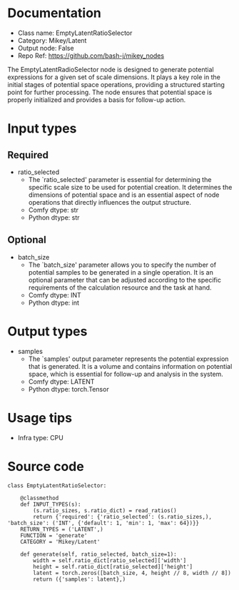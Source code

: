 # Documentation
- Class name: EmptyLatentRatioSelector
- Category: Mikey/Latent
- Output node: False
- Repo Ref: https://github.com/bash-j/mikey_nodes

The EmptyLatentRadioSelector node is designed to generate potential expressions for a given set of scale dimensions. It plays a key role in the initial stages of potential space operations, providing a structured starting point for further processing. The node ensures that potential space is properly initialized and provides a basis for follow-up action.

# Input types
## Required
- ratio_selected
    - The `ratio_selected' parameter is essential for determining the specific scale size to be used for potential creation. It determines the dimensions of potential space and is an essential aspect of node operations that directly influences the output structure.
    - Comfy dtype: str
    - Python dtype: str
## Optional
- batch_size
    - The `batch_size' parameter allows you to specify the number of potential samples to be generated in a single operation. It is an optional parameter that can be adjusted according to the specific requirements of the calculation resource and the task at hand.
    - Comfy dtype: INT
    - Python dtype: int

# Output types
- samples
    - The `samples' output parameter represents the potential expression that is generated. It is a volume and contains information on potential space, which is essential for follow-up and analysis in the system.
    - Comfy dtype: LATENT
    - Python dtype: torch.Tensor

# Usage tips
- Infra type: CPU

# Source code
```
class EmptyLatentRatioSelector:

    @classmethod
    def INPUT_TYPES(s):
        (s.ratio_sizes, s.ratio_dict) = read_ratios()
        return {'required': {'ratio_selected': (s.ratio_sizes,), 'batch_size': ('INT', {'default': 1, 'min': 1, 'max': 64})}}
    RETURN_TYPES = ('LATENT',)
    FUNCTION = 'generate'
    CATEGORY = 'Mikey/Latent'

    def generate(self, ratio_selected, batch_size=1):
        width = self.ratio_dict[ratio_selected]['width']
        height = self.ratio_dict[ratio_selected]['height']
        latent = torch.zeros([batch_size, 4, height // 8, width // 8])
        return ({'samples': latent},)
```